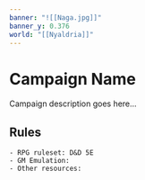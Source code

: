 ```yaml
---
banner: "![[Naga.jpg]]"
banner_y: 0.376
world: "[[Nyaldria]]"
---
```


# Campaign Name
Campaign description goes here...

## Rules
	- RPG ruleset: D&D 5E
	- GM Emulation:
	- Other resources:
